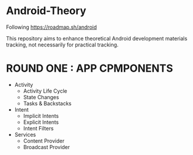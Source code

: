 # Android-Theory

Following https://roadmap.sh/android 

This repository aims to enhance theoretical Android development materials tracking, not necessarily for practical tracking.


# ROUND ONE : APP CPMPONENTS
  - Activity
    - Activity Life Cycle
    - State Changes
    - Tasks & Backstacks 
  - Intent
    - Implicit Intents
    - Explicit Intents
    - Intent Filters 
  - Services
    - Content Provider
    - Broadcast Provider 
